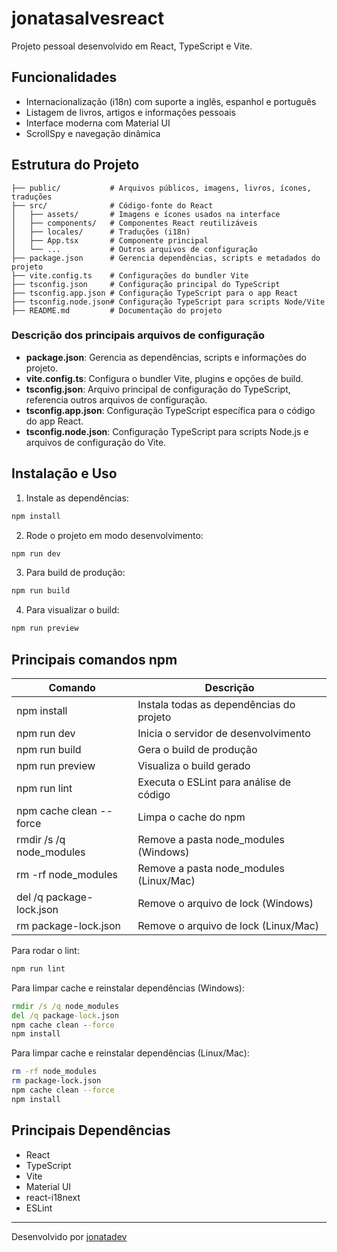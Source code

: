 
# jonatasalvesreact

Projeto pessoal desenvolvido em React, TypeScript e Vite.

## Funcionalidades
- Internacionalização (i18n) com suporte a inglês, espanhol e português
- Listagem de livros, artigos e informações pessoais
- Interface moderna com Material UI
- ScrollSpy e navegação dinâmica


## Estrutura do Projeto

```
├── public/           # Arquivos públicos, imagens, livros, ícones, traduções
├── src/              # Código-fonte do React
│   ├── assets/       # Imagens e ícones usados na interface
│   ├── components/   # Componentes React reutilizáveis
│   ├── locales/      # Traduções (i18n)
│   ├── App.tsx       # Componente principal
│   └── ...           # Outros arquivos de configuração
├── package.json      # Gerencia dependências, scripts e metadados do projeto
├── vite.config.ts    # Configurações do bundler Vite
├── tsconfig.json     # Configuração principal do TypeScript
├── tsconfig.app.json # Configuração TypeScript para o app React
├── tsconfig.node.json# Configuração TypeScript para scripts Node/Vite
├── README.md         # Documentação do projeto
```

### Descrição dos principais arquivos de configuração

- **package.json**: Gerencia as dependências, scripts e informações do projeto.
- **vite.config.ts**: Configura o bundler Vite, plugins e opções de build.
- **tsconfig.json**: Arquivo principal de configuração do TypeScript, referencia outros arquivos de configuração.
- **tsconfig.app.json**: Configuração TypeScript específica para o código do app React.
- **tsconfig.node.json**: Configuração TypeScript para scripts Node.js e arquivos de configuração do Vite.


## Instalação e Uso

1. Instale as dependências:
  ```bash
  npm install
  ```

2. Rode o projeto em modo desenvolvimento:
  ```bash
  npm run dev
  ```

3. Para build de produção:
  ```bash
  npm run build
  ```

4. Para visualizar o build:
  ```bash
  npm run preview
  ```


## Principais comandos npm

| Comando                      | Descrição                                 |
|------------------------------|-------------------------------------------|
| npm install                  | Instala todas as dependências do projeto  |
| npm run dev                  | Inicia o servidor de desenvolvimento      |
| npm run build                | Gera o build de produção                  |
| npm run preview              | Visualiza o build gerado                  |
| npm run lint                 | Executa o ESLint para análise de código   |
| npm cache clean --force      | Limpa o cache do npm                      |
| rmdir /s /q node_modules     | Remove a pasta node_modules (Windows)     |
| rm -rf node_modules          | Remove a pasta node_modules (Linux/Mac)   |
| del /q package-lock.json     | Remove o arquivo de lock (Windows)        |
| rm package-lock.json         | Remove o arquivo de lock (Linux/Mac)      |

Para rodar o lint:
```bash
npm run lint
```

Para limpar cache e reinstalar dependências (Windows):
```cmd
rmdir /s /q node_modules
del /q package-lock.json
npm cache clean --force
npm install
```

Para limpar cache e reinstalar dependências (Linux/Mac):
```bash
rm -rf node_modules
rm package-lock.json
npm cache clean --force
npm install
```

## Principais Dependências
- React
- TypeScript
- Vite
- Material UI
- react-i18next
- ESLint

---
Desenvolvido por [jonatadev](https://github.com/jonatadev)
